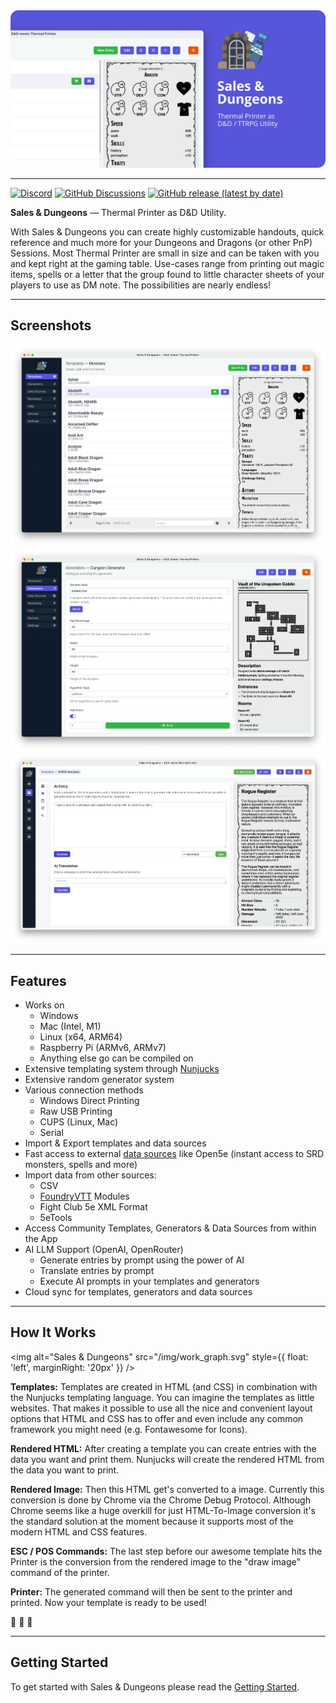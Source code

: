 <img src="/img/readme_header.png" />

---

[![Discord](https://img.shields.io/discord/678654745803751579?label=discord)](https://discord.gg/5MUZEjc) [![GitHub Discussions](https://img.shields.io/github/discussions/BigJk/snd)](https://github.com/BigJk/snd/discussions) [![GitHub release (latest by date)](https://img.shields.io/github/v/release/BigJk/snd)](https://github.com/BigJk/snd/releases)

**Sales & Dungeons** — Thermal Printer as D&amp;D Utility.

With Sales & Dungeons you can create highly customizable handouts, quick reference and much more for your Dungeons and Dragons (or other PnP) Sessions.
Most Thermal Printer are small in size and can be taken with you and kept right at the gaming table. Use-cases range from printing out magic items, spells
or a letter that the group found to little character sheets of your players to use as DM note. The possibilities are nearly endless!

---

## Screenshots

<center>
    <img src="/img/screenshot.png" style={{maxWidth: "700px", width: "100%"}} />
    <img src="/img/screenshot_gen.png" style={{maxWidth: "700px", width: "100%"}} />
    <img src="/img/screenshot_ai.png" style={{maxWidth: "700px", width: "100%"}} />
</center>

---

## Features

- Works on
  - Windows
  - Mac (Intel, M1)
  - Linux (x64, ARM64)
  - Raspberry Pi (ARMv6, ARMv7)
  - Anything else go can be compiled on
- Extensive templating system through [Nunjucks](https://mozilla.github.io/nunjucks/)
- Extensive random generator system
- Various connection methods
  - Windows Direct Printing
  - Raw USB Printing
  - CUPS (Linux, Mac)
  - Serial
- Import & Export templates and data sources
- Fast access to external [data sources](https://sales-and-dungeons.app/docs/data-source/) like Open5e (instant access to SRD monsters, spells and more)
- Import data from other sources:
  - CSV
  - [FoundryVTT](https://foundryvtt.com/) Modules
  - Fight Club 5e XML Format
  - 5eTools
- Access Community Templates, Generators & Data Sources from within the App
- AI LLM Support (OpenAI, OpenRouter)
  - Generate entries by prompt using the power of AI
  - Translate entries by prompt
  - Execute AI prompts in your templates and generators
- Cloud sync for templates, generators and data sources

---

## How It Works

<img alt="Sales &amp; Dungeons" src="/img/work_graph.svg" style={{ float: 'left', marginRight: '20px' }} />

**Templates:** Templates are created in HTML (and CSS) in combination with the Nunjucks templating language. You can imagine
the templates as little websites. That makes it possible to use all the nice and convenient layout options that HTML and CSS
has to offer and even include any common framework you might need (e.g. Fontawesome for Icons).

**Rendered HTML:** After creating a template you can create entries with the data you want and print them.
Nunjucks will create the rendered HTML from the data you want to print.

**Rendered Image:** Then this HTML get's converted to a image. Currently this conversion is done by Chrome via the
Chrome Debug Protocol. Although Chrome seems like a huge overkill for just HTML-To-Image conversion it's the standard solution at the
moment because it supports most of the modern HTML and CSS features.

**ESC / POS Commands:** The last step before our awesome template hits the Printer is the conversion from the rendered image
to the "draw image" command of the printer.

**Printer:** The generated command will then be sent to the printer and printed. Now your template is ready to be used!

:tada: :tada: :tada:

---

## Getting Started

To get started with Sales & Dungeons please read the [Getting Started](/docs/intro).